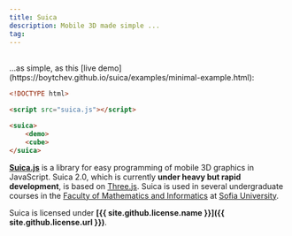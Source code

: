 ```yaml
---
title: Suica
description: Mobile 3D made simple ...
tag:
---
```

<br>
...as simple, as this [live demo](https://boytchev.github.io/suica/examples/minimal-example.html):


```html
<!DOCTYPE html>

<script src="suica.js"></script>

<suica>
    <demo>
    <cube>
</suica>
```


[**Suica.js**](https://github.com/boytchev/suica) is a library for easy
programming of mobile 3D graphics in JavaScript. Suica 2.0, which is currently
**under heavy but rapid development**, is based on [Three.js](https://threejs.org).
Suica is used in several undergraduate courses in the
[Faculty of Mathematics and Informatics](https://www.fmi.uni-sofia.bg/en) at
[Sofia University](https://www.uni-sofia.bg/index.php/eng).


Suica is licensed under **[{{ site.github.license.name }}]({{ site.github.license.url }})**.
